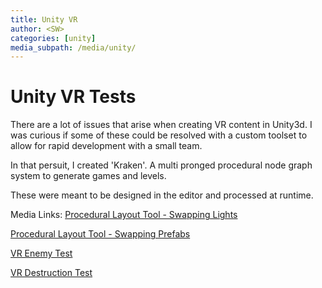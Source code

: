 ```yaml
---
title: Unity VR
author: <SW>
categories: [unity]
media_subpath: /media/unity/
---
```


# Unity VR Tests

There are a lot of issues that arise when creating VR content in Unity3d.
I was curious if some of these could be resolved with a custom toolset to allow for rapid development with a small team.

In that persuit, I created 'Kraken'.  A multi pronged procedural node graph system to generate games and levels.

These were meant to be designed in the editor and processed at runtime.



Media Links:
[Procedural Layout Tool - Swapping Lights](https://www.youtube.com/watch?v=NDlg-uK0NFI)

[Procedural Layout Tool - Swapping Prefabs](https://www.youtube.com/watch?v=_c9elP4yZAk)

[VR Enemy Test](https://www.youtube.com/watch?v=_Hr0AfRI6nk)

[VR Destruction Test](https://www.youtube.com/watch?v=SsS8OVXHfko)
